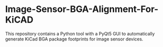 # Image-Sensor-BGA-Alignment-For-KiCAD
This repository contains a Python tool with a PyQt5 GUI to automatically generate KiCad BGA package footprints for image sensor devices.

